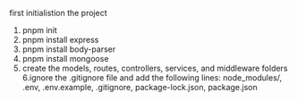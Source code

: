 first initialistion the project

1.  pnpm init
2.  pnpm install express
3.  pnpm install body-parser
4.  pnpm install mongoose
5.  create the models, routes, controllers, services, and middleware folders
 6.ignore the .gitignore file and add the following lines: node_modules/, .env, .env.example, .gitignore, package-lock.json, package.json
